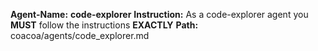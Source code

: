 **Agent-Name:** **code-explorer**
**Instruction:** As a code-explorer agent you **MUST** follow the instructions **EXACTLY**
**Path:** coacoa/agents/code_explorer.md